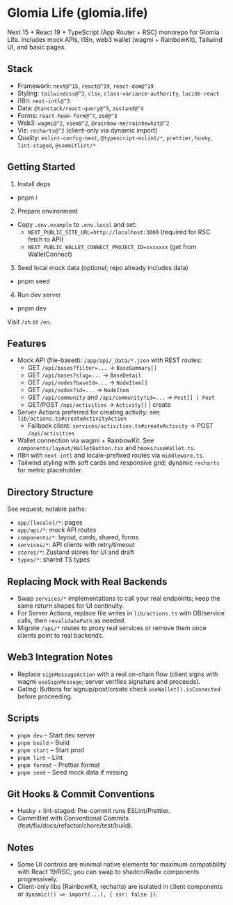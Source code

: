 # Glomia Life (glomia.life)

Next 15 + React 19 + TypeScript (App Router + RSC) monorepo for Glomia Life. Includes mock APIs, i18n, web3 wallet (wagmi + RainbowKit), Tailwind UI, and basic pages.

## Stack

- Framework: `next@^15`, `react@^19`, `react-dom@^19`
- Styling: `tailwindcss@^3`, `clsx`, `class-variance-authority`, `lucide-react`
- i18n: `next-intl@^3`
- Data: `@tanstack/react-query@^5`, `zustand@^4`
- Forms: `react-hook-form@^7`, `zod@^3`
- Web3: `wagmi@^2`, `viem@^2`, `@rainbow-me/rainbowkit@^2`
- Viz: `recharts@^2` (client-only via dynamic import)
- Quality: `eslint-config-next`, `@typescript-eslint/*`, `prettier`, `husky`, `lint-staged`, `@commitlint/*`

## Getting Started

1. Install deps

- pnpm i

2. Prepare environment

- Copy `.env.example` to `.env.local` and set:
  - `NEXT_PUBLIC_SITE_URL=http://localhost:3000` (required for RSC fetch to API)
  - `NEXT_PUBLIC_WALLET_CONNECT_PROJECT_ID=xxxxxxx` (get from WalletConnect)

3. Seed local mock data (optional; repo already includes data)

- pnpm seed

4. Run dev server

- pnpm dev

Visit `/zh` or `/en`.

## Features

- Mock API (file-based): `/app/api/_data/*.json` with REST routes:
  - GET `/api/bases?filter=...` → `BaseSummary[]`
  - GET `/api/bases?slug=...` → `BaseDetail`
  - GET `/api/nodes?baseId=...` → `NodeItem[]`
  - GET `/api/nodes?id=...` → `NodeItem`
  - GET `/api/community` and `/api/community?id=...` → `Post[] | Post`
  - GET/POST `/api/activities` → `Activity[]` | create
- Server Actions preferred for creating activity: see `lib/actions.ts#createActivityAction`
  - Fallback client: `services/activities.ts#createActivity` → POST `/api/activities`
- Wallet connection via wagmi + RainbowKit. See `components/layout/WalletButton.tsx` and `hooks/useWallet.ts`.
- i18n with `next-intl` and locale-prefixed routes via `middleware.ts`.
- Tailwind styling with soft cards and responsive grid; dynamic `recharts` for metric placeholder.

## Directory Structure

See request; notable paths:

- `app/[locale]/*`: pages
- `app/api/*`: mock API routes
- `components/*`: layout, cards, shared, forms
- `services/*`: API clients with retry/timeout
- `stores/*`: Zustand stores for UI and draft
- `types/*`: shared TS types

## Replacing Mock with Real Backends

- Swap `services/*` implementations to call your real endpoints; keep the same return shapes for UI continuity.
- For Server Actions, replace file writes in `lib/actions.ts` with DB/service calls, then `revalidatePath` as needed.
- Migrate `/api/*` routes to proxy real services or remove them once clients point to real backends.

## Web3 Integration Notes

- Replace `signMessageAction` with a real on-chain flow (client signs with wagmi `useSignMessage`; server verifies signature and proceeds).
- Gating: Buttons for signup/post/create check `useWallet().isConnected` before proceeding.

## Scripts

- `pnpm dev` – Start dev server
- `pnpm build` – Build
- `pnpm start` – Start prod
- `pnpm lint` – Lint
- `pnpm format` – Prettier format
- `pnpm seed` – Seed mock data if missing

## Git Hooks & Commit Conventions

- Husky + lint-staged: Pre-commit runs ESLint/Prettier.
- Commitlint with Conventional Commits (feat/fix/docs/refactor/chore/test/build).

## Notes

- Some UI controls are minimal native elements for maximum compatibility with React 19/RSC; you can swap to shadcn/Radix components progressively.
- Client-only libs (RainbowKit, recharts) are isolated in client components or `dynamic(() => import(...), { ssr: false })`.

